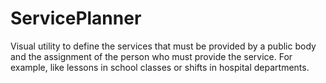 # ServicePlanner
Visual utility to define the services that must be provided by a public body and the assignment of the person who must provide the service.
For example, like lessons in school classes or shifts in hospital departments.
